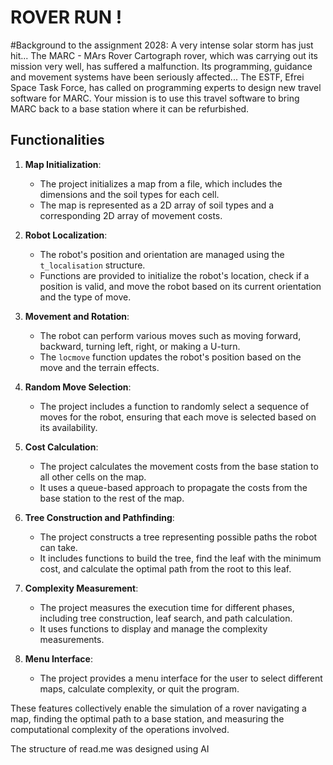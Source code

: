 # ROVER RUN !

#Background to the assignment
2028: A very intense solar storm has just hit... The MARC - MArs Rover Cartograph rover, which was carrying out its mission very well, has suffered a malfunction. Its programming, guidance and movement systems have been seriously affected...
The ESTF, Efrei Space Task Force, has called on programming experts to design new travel software for MARC.
Your mission is to use this travel software to bring MARC back to a base station where it can be refurbished.


## Functionalities 

1. **Map Initialization**:
   - The project initializes a map from a file, which includes the dimensions and the soil types for each cell.
   - The map is represented as a 2D array of soil types and a corresponding 2D array of movement costs.

2. **Robot Localization**:
   - The robot's position and orientation are managed using the `t_localisation` structure.
   - Functions are provided to initialize the robot's location, check if a position is valid, and move the robot based on its current orientation and the type of move.

3. **Movement and Rotation**:
   - The robot can perform various moves such as moving forward, backward, turning left, right, or making a U-turn.
   - The `locmove` function updates the robot's position based on the move and the terrain effects.

4. **Random Move Selection**:
   - The project includes a function to randomly select a sequence of moves for the robot, ensuring that each move is selected based on its availability.

5. **Cost Calculation**:
   - The project calculates the movement costs from the base station to all other cells on the map.
   - It uses a queue-based approach to propagate the costs from the base station to the rest of the map.

6. **Tree Construction and Pathfinding**:
   - The project constructs a tree representing possible paths the robot can take.
   - It includes functions to build the tree, find the leaf with the minimum cost, and calculate the optimal path from the root to this leaf.

7. **Complexity Measurement**:
   - The project measures the execution time for different phases, including tree construction, leaf search, and path calculation.
   - It uses functions to display and manage the complexity measurements.

8. **Menu Interface**:
   - The project provides a menu interface for the user to select different maps, calculate complexity, or quit the program.

These features collectively enable the simulation of a rover navigating a map, finding the optimal path to a base station, and measuring the computational complexity of the operations involved.

The structure of read.me was designed using AI
